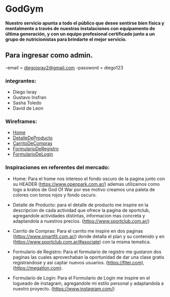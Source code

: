 # GodGym

 **Nuestro servicio apunta a todo el público que desee sentirse bien física y mentalmente a través de nuestras instalaciones con equipamento de última generación, y con un equipo profesional certificado junto a un grupo de nutricionistas para brindarte el mejor servicio.**
 
## Para ingresar como admin.
-email = diegoisray2@gmail.com
-password = diego123

### integrantes:
- Diego Isray
- Gustavo Insfran
- Sasha Toledo
- David de Leon

### Wireframes:
* [Home](https://www.figma.com/file/4gfAFzBZuaLLSeMhqr2HjO/Untitled?type=design&node-id=0-1&mode=design&t=UkQ0UcoqmuhsBFJt-0)
* [DetalleDeProducto](https://www.figma.com/file/a9VNENa243MegoUHUbBy52/Untitled?type=design&node-id=0-1&mode=design&t=tCxasPJSbMs1cFDh-0)
* [CarritoDeCompras](https://www.figma.com/file/vSQmRULW3sCu6YSd2nJX3d/Untitled?type=design&node-id=0-1&mode=design&t=BRI5u1VnoGJalBkS-0)
* [FormularioDeRegistro](https://www.figma.com/file/n0HGdXcTzvcx0XwG2XESO2/Untitled?type=design&mode=design&t=UkQ0UcoqmuhsBFJt-0)
* [FormularioDeLogin](https://www.figma.com/file/DdjQD5VFbiQpIFZdMPxlJc/Untitled?type=design&node-id=0-1&mode=design&t=7TeUw62Ud4Q6wuLN-0)

### Inspiraciones en referentes del mercado:

- Home:  Para el home nos intereso el fondo oscuro de la pagina junto con su HEADER (https://www.openpark.com.ar/) ademas utilizamos como logo a kratos de God Of War por ese motivo creamos una paleta de colores con tonos rojos y fondo oscuro. 

- Detalle de Producto: para el detalle de producto me inspire en la descripcion de cada actividad que ofrece la pagina de sportclub, agregandole actividades distintas, informacion mas concreta y adaptandola a nuestros precios.
(https://www.sportclub.com.ar/)

- Carrito de Compras: Para el carrito me inspire en dos paginas (https://www.smartfit.com.ar/) donde detalla el plan y su contenido y en (https://www.sportclub.com.ar/#asociate) con la misma tematica.

- Formulario de Registro: Para el formulario de registro me gustaron dos paginas las cuales aprovechaban la oportunidad de dar una clase gratis registrandose
y asi captar nuevos usuarios.
(https://fiter.com), (https://megatlon.com).

- Formulario de Login: Para el Formulario de Login me inspire en el logueado de instagram, agregandole mi estilo personal y adaptandola a nuestro proyecto. 
(https://www.instagram.com/)


